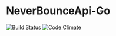 # NeverBounceApi-Go
[![Build Status](https://travis-ci.org/NeverBounce/NeverBounceApi-Go.svg?branch=master)](https://travis-ci.org/NeverBounce/NeverBounceApi-Go) [![Code Climate](https://codeclimate.com/github/NeverBounce/NeverBounceApi-Go/badges/gpa.svg)](https://codeclimate.com/github/NeverBounce/NeverBounceApi-Go)